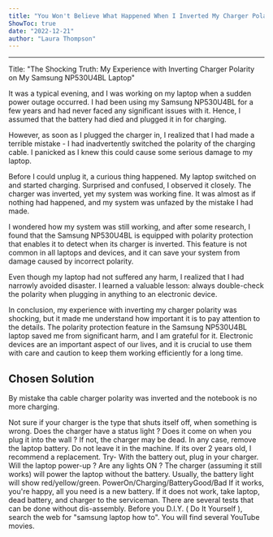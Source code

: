 ```yaml
---
title: "You Won't Believe What Happened When I Inverted My Charger Polarity on My Samsung Np530U4Bl Laptop!"
ShowToc: true 
date: "2022-12-21"
author: "Laura Thompson"
---
```

*****
Title: "The Shocking Truth: My Experience with Inverting Charger Polarity on My Samsung NP530U4BL Laptop"

It was a typical evening, and I was working on my laptop when a sudden power outage occurred. I had been using my Samsung NP530U4BL for a few years and had never faced any significant issues with it. Hence, I assumed that the battery had died and plugged it in for charging.

However, as soon as I plugged the charger in, I realized that I had made a terrible mistake - I had inadvertently switched the polarity of the charging cable. I panicked as I knew this could cause some serious damage to my laptop. 

Before I could unplug it, a curious thing happened. My laptop switched on and started charging. Surprised and confused, I observed it closely. The charger was inverted, yet my system was working fine. It was almost as if nothing had happened, and my system was unfazed by the mistake I had made.

I wondered how my system was still working, and after some research, I found that the Samsung NP530U4BL is equipped with polarity protection that enables it to detect when its charger is inverted. This feature is not common in all laptops and devices, and it can save your system from damage caused by incorrect polarity.

Even though my laptop had not suffered any harm, I realized that I had narrowly avoided disaster. I learned a valuable lesson: always double-check the polarity when plugging in anything to an electronic device. 

In conclusion, my experience with inverting my charger polarity was shocking, but it made me understand how important it is to pay attention to the details. The polarity protection feature in the Samsung NP530U4BL laptop saved me from significant harm, and I am grateful for it. Electronic devices are an important aspect of our lives, and it is crucial to use them with care and caution to keep them working efficiently for a long time.


## Chosen Solution
 By mistake tha cable charger polarity was inverted and the notebook is no more charging.

 Not sure if your charger is the type that shuts itself off, when something is wrong.
Does the charger have a status light ?  Does it come on when you plug it into the wall ?
If not, the charger may be dead.
In any case, remove the laptop battery.   Do not leave it in the machine.
If its over 2  years old, I recommend a replacement.
Try- With the battery out, plug in your charger.  Will the laptop power-up ? Are any lights ON ?
The charger (assuming it still works) will power the laptop without the battery.   Usually, the battery light will show red/yellow/green.     PowerOn/Charging/BatteryGood/Bad
If it works, you're happy, all you need is a new battery.
If it does not work, take laptop, dead battery, and charger to the serviceman.  There are several tests that can be done without dis-assembly.   Before you D.I.Y.   (  Do It Yourself ),  search the web for "samsung laptop how to".  You will find several YouTube movies.




